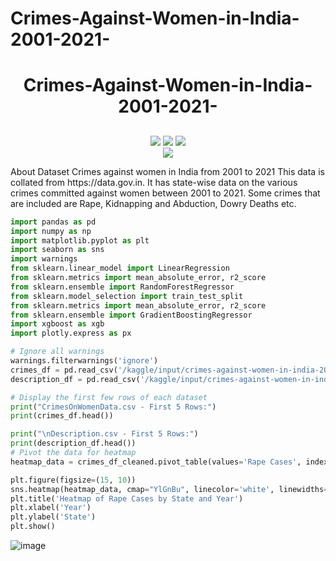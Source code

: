 # Crimes-Against-Women-in-India-2001-2021-
<div align="center">
      <H1> Crimes-Against-Women-in-India-2001-2021-</H1>
<H2>
</H2>  
     </div>

<body>
<p align="center">
  <a href="mailto:arifmiahcse952@gmail.com"><img src="https://img.shields.io/badge/Email-arifmiah%40gmail.com-blue?style=flat-square&logo=gmail"></a>
  <a href="https://github.com/Arif-miad"><img src="https://img.shields.io/badge/GitHub-%40ArifMiah-lightgrey?style=flat-square&logo=github"></a>
  <a href="https://www.linkedin.com/in/arif-miah-8751bb217/"><img src="https://img.shields.io/badge/LinkedIn-Arif%20Miah-blue?style=flat-square&logo=linkedin"></a>

 
  
  <br>
  <img src="https://img.shields.io/badge/Phone-%2B8801998246254-green?style=flat-square&logo=whatsapp">
  
</p>
About Dataset
Crimes against women in India from 2001 to 2021
This data is collated from https://data.gov.in. It has state-wise data on the various crimes committed against women between 2001 to 2021. Some crimes that are included are Rape, Kidnapping and Abduction, Dowry Deaths etc.

```python
import pandas as pd
import numpy as np 
import matplotlib.pyplot as plt
import seaborn as sns
import warnings
from sklearn.linear_model import LinearRegression
from sklearn.metrics import mean_absolute_error, r2_score
from sklearn.ensemble import RandomForestRegressor
from sklearn.model_selection import train_test_split
from sklearn.metrics import mean_absolute_error, r2_score
from sklearn.ensemble import GradientBoostingRegressor
import xgboost as xgb
import plotly.express as px

# Ignore all warnings
warnings.filterwarnings('ignore')
crimes_df = pd.read_csv('/kaggle/input/crimes-against-women-in-india-2001-2021/CrimesOnWomenData.csv')
description_df = pd.read_csv('/kaggle/input/crimes-against-women-in-india-2001-2021/description.csv')

# Display the first few rows of each dataset
print("CrimesOnWomenData.csv - First 5 Rows:")
print(crimes_df.head())

print("\nDescription.csv - First 5 Rows:")
print(description_df.head())
# Pivot the data for heatmap
heatmap_data = crimes_df_cleaned.pivot_table(values='Rape Cases', index='State', columns='Year', aggfunc='sum', fill_value=0)

plt.figure(figsize=(15, 10))
sns.heatmap(heatmap_data, cmap="YlGnBu", linecolor='white', linewidths=0.5)
plt.title('Heatmap of Rape Cases by State and Year')
plt.xlabel('Year')
plt.ylabel('State')
plt.show()
```
![image]()
